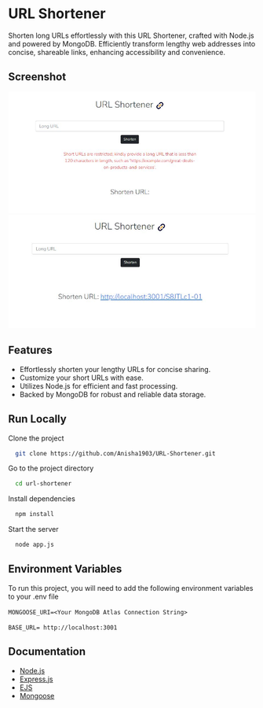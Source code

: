 
# URL Shortener

Shorten long URLs effortlessly with this URL Shortener, crafted with Node.js and powered by MongoDB. Efficiently transform lengthy web addresses into concise, shareable links, enhancing accessibility and convenience.

## Screenshot

<img src="/screenshot1.JPG" alt="URL Shortener"/>

<img src="/screenshot2.JPG" alt="URL Shortener"/>

## Features

- Effortlessly shorten your lengthy URLs for concise sharing.
- Customize your short URLs with ease.
- Utilizes Node.js for efficient and fast processing.
- Backed by MongoDB for robust and reliable data storage.

## Run Locally

Clone the project

```bash
  git clone https://github.com/Anisha1903/URL-Shortener.git
```

Go to the project directory

```bash
  cd url-shortener
```

Install dependencies

```bash
  npm install
```

Start the server

```bash
  node app.js
```

## Environment Variables

To run this project, you will need to add the following environment variables to your .env file

`MONGOOSE_URI=<Your MongoDB Atlas Connection String>`

`BASE_URL= http://localhost:3001`

## Documentation

- [Node.js](https://nodejs.org/en/docs/) 
- [Express.js](https://expressjs.com/)
- [EJS](https://ejs.co/#docs)
- [Mongoose](https://mongoosejs.com/docs/guide.html)